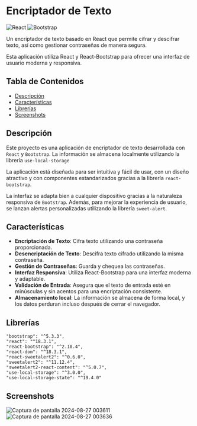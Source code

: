 # Encriptador de Texto

![React](https://img.shields.io/badge/react-%2320232a.svg?style=for-the-badge&logo=react&logoColor=%2361DAFB)
![Bootstrap](https://img.shields.io/badge/bootstrap-%238511FA.svg?style=for-the-badge&logo=bootstrap&logoColor=white)


Un encriptador de texto basado en React que permite cifrar y descifrar texto, así como gestionar contraseñas de manera segura. 

Esta aplicación utiliza React y React-Bootstrap para ofrecer una interfaz de usuario moderna y responsiva.

## Tabla de Contenidos

- [Descripción](#descripción)
- [Características](#características)
- [Librerías](#Librerías)
- [Screenshots](#Screenshots)


## Descripción

Este proyecto es una aplicación de encriptador de texto desarrollada con `React` y `Bootstrap`. La información se almacena localmente utilizando la librería `use-local-storage`

La aplicación está diseñada para ser intuitiva y fácil de usar, con un diseño atractivo y con componentes estandarizados gracias a la librería `react-bootstrap`.

La interfaz se adapta bien a cualquier dispositivo gracias a la naturaleza responsiva de `Bootstrap`. Además, para mejorar la experiencia de usuario, se lanzan alertas personalizadas utilizando la librería `sweet-alert`.



## Características

- **Encriptación de Texto**: Cifra texto utilizando una contraseña proporcionada.
- **Desencriptación de Texto**: Descifra texto cifrado utilizando la misma contraseña.
- **Gestión de Contraseñas**: Guarda y chequea las contraseñas.
- **Interfaz Responsiva**: Utiliza React-Bootstrap para una interfaz moderna y adaptable.
- **Validación de Entrada**: Asegura que el texto de entrada esté en minúsculas y sin acentos para una encriptación consistente.
- **Almacenamiento local**: La información se almacena de forma local, y los datos perduran incluso después de cerrar el navegador.

## Librerías
    "bootstrap": "^5.3.3",
    "react": "^18.3.1",
    "react-bootstrap": "^2.10.4",
    "react-dom": "^18.3.1",
    "react-sweetalert2": "^0.6.0",
    "sweetalert2": "^11.12.4",
    "sweetalert2-react-content": "^5.0.7",
    "use-local-storage": "^3.0.0",
    "use-local-storage-state": "^19.4.0"

## Screenshots
![Captura de pantalla 2024-08-27 003611](https://github.com/user-attachments/assets/a8308231-86f8-4c0a-8256-d57ed3c5318f)
![Captura de pantalla 2024-08-27 003636](https://github.com/user-attachments/assets/acc11b0f-9994-4470-94b7-db48fe2a7c44)

